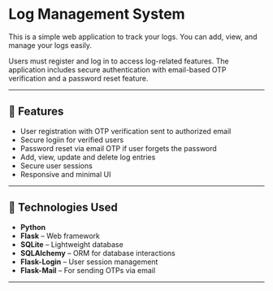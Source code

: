 # Log Management System

This is a simple web application to track your logs. You can add, view, and manage your logs easily.

Users must register and log in to access log-related features. The application includes secure authentication with email-based OTP verification and a password reset feature.


---

## 🔧 Features

- User registration with OTP verification sent to authorized email
- Secure logiin for verified users
- Password reset via email OTP if user forgets the password
- Add, view, update and delete log entries
- Secure user sessions
- Responsive and minimal UI

---

## 🚀 Technologies Used

- **Python**
- **Flask** – Web framework
- **SQLite** – Lightweight database
- **SQLAlchemy** – ORM for database interactions
- **Flask-Login** – User session management
- **Flask-Mail** – For sending OTPs via email

---